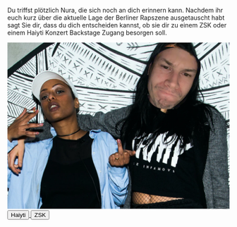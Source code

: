 Du triffst plötzlich Nura, die sich noch an dich erinnern kann. Nachdem ihr euch kurz über die aktuelle Lage der Berliner Rapszene ausgetauscht habt sagt Sie dir, dass du dich entscheiden kannst, ob sie dir zu einem ZSK oder einem Haiyti Konzert Backstage Zugang besorgen soll.

<img src="img/nura.png">

<a href="/clemens/haiyti.html">
<button>Haiyti</button>
</a>
<a href="/clemens/zsk.html">
<button>ZSK</button>
</a>